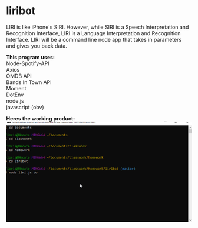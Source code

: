 # liribot

LIRI is like iPhone's SIRI. However, while SIRI is a Speech Interpretation and Recognition Interface, LIRI is a Language Interpretation and Recognition Interface. LIRI will be a command line node app that takes in parameters and gives you back data.

<b>This program uses:<br></b>
Node-Spotify-API<br>
Axios<br>
OMDB API<br>
Bands In Town API<br>
Moment<br>
DotEnv<br>
node.js<br>
javascript (obv)<br>

<b>Heres the working product:</b>
<img src="workingliri.gif">
